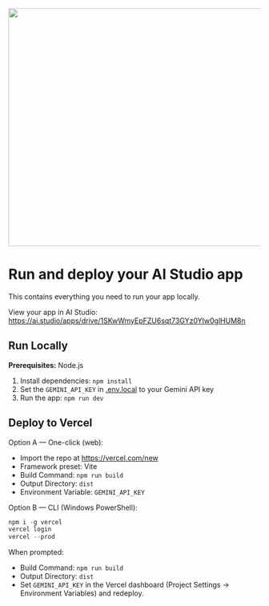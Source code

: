 <div align="center">
<img width="1200" height="475" alt="GHBanner" src="https://github.com/user-attachments/assets/0aa67016-6eaf-458a-adb2-6e31a0763ed6" />
</div>

# Run and deploy your AI Studio app

This contains everything you need to run your app locally.

View your app in AI Studio: https://ai.studio/apps/drive/1SKwWmyEpFZU6sqt73GYz0YIw0glHUM8n

## Run Locally

**Prerequisites:**  Node.js


1. Install dependencies:
   `npm install`
2. Set the `GEMINI_API_KEY` in [.env.local](.env.local) to your Gemini API key
3. Run the app:
   `npm run dev`

## Deploy to Vercel

Option A — One-click (web):
- Import the repo at https://vercel.com/new
- Framework preset: Vite
- Build Command: `npm run build`
- Output Directory: `dist`
- Environment Variable: `GEMINI_API_KEY`

Option B — CLI (Windows PowerShell):
```powershell
npm i -g vercel
vercel login
vercel --prod
```
When prompted:
- Build Command: `npm run build`
- Output Directory: `dist`
- Set `GEMINI_API_KEY` in the Vercel dashboard (Project Settings → Environment Variables) and redeploy.
